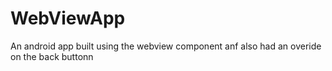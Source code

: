 # WebViewApp

An android app built using the webview component anf also had an overide on the back buttonn
